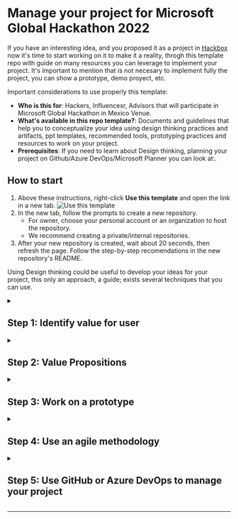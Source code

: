 # Manage your project for Microsoft Global Hackathon 2022

<!--step0-->
If you have an interesting idea, and you proposed it as a project in [Hackbox](https://hackbox.microsoft.com/) now it's time to start working on it to make it a reality, throgh this template repo with guide on many resources you can leverage to implement your project. It's important to mention that is not necesary to implement fully the project, you can show a prototype, demo proyect, etc. 

Important considerations to use properly this template:

- **Who is this for**: Hackers, Influencesr, Advisors that will participate in Microsoft Global Hackathon in Mexico Venue.
- **What's available in this repo template?**: Documents and guidelines that help you to conceptualize your idea using design thinking practices and artifacts, ppt templates, recommended tools, prototyping practices and resources to work on your project.
- **Prerequisites**: If you need to learn about Design thinking, planning your project on Github/Azure DevOps/Microsoft Planner you can look at:.

## How to start

1. Above these instructions, right-click **Use this template** and open the link in a new tab.
   ![Use this template](https://user-images.githubusercontent.com/1221423/169618716-fb17528d-f332-4fc5-a11a-eaa23562665e.png)
2. In the new tab, follow the prompts to create a new repository.
   - For owner, choose your personal account or an organization to host the repository.
   - We recommend creating a private/internal repositories.
3. After your new repository is created, wait about 20 seconds, then refresh the page. Follow the step-by-step recomendations in the new repository's README.
<!--endstep0-->

Using Design thinking could be useful to develop your ideas for your project, this only an approach, a guide; exists several techniques that you can use.

<!--Step 1-->
<details id=1 >
<summary><h2>Step 1: Identify value for user </h2></summary>

### Value for Users 

Identify the jobs to be done:
1. Gains: Describe the results that the customer wish to achieve or the specific benefits the customer is looking for.
2. Customer Jobs: Describe what the customer is trying to obtain/achieve in their work and in his/her life
3. Pains: Describe the negative results, the risks and obstacles related to the customer work

<img src="https://user-images.githubusercontent.com/31298167/187567615-0eddd719-a516-4fae-8696-1ac35ad2060e.png" width="300" height="300">

You can see an example in this repo at https://github.com/CSU-Mexico/HackathonMexico22Temp/tree/main/CustomerValue/ValueForUser

</details>

<!--Step 2-->
<details id=2>
<summary><h2>Step 2: Value Propositions</h2></summary>

### Value Propositions

Once that you know the customer needs with the Value for users analysis now it's time to identify how youcan solve them:

1. Gain Creators : Describe how you can create profits/Wows for your customer.
2. Products & services : List the products and services that you will offer to the customer 
3. Pain Relievers : Describe how you can relieve the pain for the customer.
   
<img src="https://user-images.githubusercontent.com/31298167/187569735-c3dc17bf-9ca0-4bc8-9f32-0255283879be.png" width="300" height="300">

Be Descriptive your value proposition consider include in an document the following structure and elements:

1. Title/Header: Describe the final benefit that you offer to the Cx.
2. Subtitle/Paragraph: Detailed explanation of what are you offering, who is the customer and why. 
3. 3 points: List of benefits and features.
4. Visual Element: Show video, pptx, images to enforce the message.
   
Something that helps you to elaborate your value proposition is try to answer the following questions: 
- Who is my value proposition addressed to?
- Do I understand the Benefits, profits, pains and Jobs of this Customer?
- Do am I proposing Pain Relievers and Gain Creators that matters to my Cx?
- Is this proposal different of the competitors?
- Am I formulating my proposal in a clear way?
- It sounds as something my Cx would understand?

You can find an example at https://github.com/CSU-Mexico/HackathonMexico22Temp/tree/main/CustomerValue/ValueProposition
   
</details>

<!--Step 3-->
<details id=3>
<summary><h2>Step 3: Work on a prototype</h2></summary>

### Prototyping
   
Prototyping is an essential step in the Design Thinking process and is often used in the final testing phase. Every product has a target audience and is designed to solve their problems in some way. To assess whether a product really solves its users' problems, designers create an almost-working model or mock-up of the product, called a prototype, and test it with prospective users and stakeholders.
   
The following prototype techniques could be helpfull in your project: 
   
- Sketches and Diagrams : Perhaps the most basic form of prototyping, sketching, requires minimal effort and does not necessarily require artistic drawing skills to serve its purpose. Use sketches to begin the process of conceptualizing and building a new product and share the concept with teammates for more ideas and discussions. 

- Paper Interface : Digital products, especially websites, mobile apps, web services, and other screen-related products, require a range of prototyping methods en route to the final design and development. Paper interfaces prove to be handy for early-stage prototyping for digital products. You can sketch paper interfaces or draw and cut out usable parts of a user interface like a drop-down menu or text field. 

- Storyboards : Storyboarding is an excellent way of telling stories and guiding targeted customers through a user experience. A technique to be used for early prototyping, storyboards allow you to visualize how users would experience a problem or product and present it in a series of images or sketches. Stories help us gather information on users, tasks, and goals while at the same time evoking new ideas through collaboration with other designers. Drawing out a user's experience helps us better understand their world and to think from their perspective. 

- Role-Playing : Role-playing or experiential prototyping enables designers to explore situations within the system that you're targeting physically. Role-playing can be best used in capturing and enacting the user's experience of using a product or service. Consider simulating their experience to gain an empathic understanding of users. You can create props, use objects and audio simulations to imitate the user environment. 
   
- Physical Models : For a physical product, you can use a wide variety of materials to build a prototype for testing. Physical models are often built using paper, cardboard, clay, foam, or by repurposing existing objects. A physical model is used to bring an intangible idea into a physical, three-dimensional form. This enables much better user testing and can evoke discussions on the form factor of the proposed product. 

- Wizard of Oz Prototypes : Prototypes with faked functions that you can use to test users are called Wizard of Oz Prototypes. Like in the wizard of Oz story where the wizard creates an ominous, deceptive appearance from behind a screen – this prototype allows you to mimic certain aspects of your product to save time and resources. For example, interactivity that comes from a human and not an algorithm can be tweaked such that users believe the latter is the case. The most famous example of Wizard of Oz Prototypes is a digital system prototype, where the user is tricked into believing that the system responses are computer-generated when they are human-controlled. 

- User-Driven Prototypes : A user-driven prototype does not test on users but allows the user to create some design, so you learn more about their thinking. This type of prototyping adds to the benefits of design thinking. Its purpose is not to use the user-generated solutions but to use their designs to gain empathy with them or fine-tune your product according to their ideas. 

</details>

<!--Step 4-->
<details id=4>
<summary><h2>Step 4: Use an agile methodology</h2></summary>

### Agile methodology 
Use an agile methodology to work on your project, it will help you to plan and organize the work that you have to do to implement a solution. 
You can use to manage all you backlog the following tools:
   - Azure Devops Boards : https://docs.microsoft.com/en-us/azure/devops/boards/get-started/what-is-azure-boards?view=azure-devops
   - GitHub Projects : https://docs.github.com/en/issues/planning-and-tracking-with-projects/learning-about-projects/about-projects
   - Microsoft Planner : https://www.microsoft.com/es-mx/microsoft-365/business/task-management-software
   
If you want to know more about what is agile please visit : https://docs.microsoft.com/en-us/devops/plan/planning-efficient-workloads-with-devops 

</details>

<!--Step 5-->
<details id=5>
<summary><h2>Step 5: Use GitHub or Azure DevOps to manage your project</h2></summary>

### Use of Github and Azure DevOps

Use Github/Azure DevOps manage your code, create a CI/Cd process and manage all the lifecycle of your project implementation.

</details>

---
